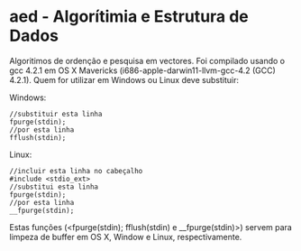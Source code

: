aed - Algorítimia e Estrutura de Dados
==

Algoritimos de ordenção e pesquisa em vectores. Foi compilado usando o gcc 4.2.1 em OS X Mavericks (i686-apple-darwin11-llvm-gcc-4.2 (GCC) 4.2.1). Quem for utilizar em Windows ou Linux deve substituir:

Windows:

    //substituir esta linha
    fpurge(stdin);
    //por esta linha
    fflush(stdin);
    
Linux:

    //incluir esta linha no cabeçalho
    #include <stdio_ext>
    //substitui esta linha
    fpurge(stdin);
    //por esta linha
    __fpurge(stdin);

Estas funções (<fpurge(stdin); fflush(stdin) e __fpurge(stdin)>) servem para limpeza de buffer em OS X, Window e Linux, respectivamente.
